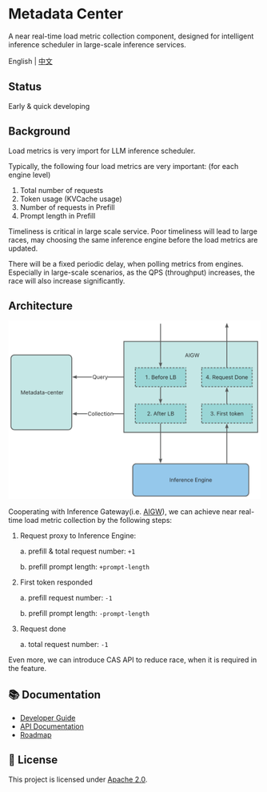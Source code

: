 # Metadata Center

A near real-time load metric collection component, designed for intelligent inference scheduler in large-scale inference services.

English | [中文](README_ZH.md)

## Status

Early & quick developing

## Background

Load metrics is very import for LLM inference scheduler.

Typically, the following four load metrics are very important: (for each engine level)

1. Total number of requests
2. Token usage (KVCache usage)
3. Number of requests in Prefill
4. Prompt length in Prefill

Timeliness is critical in large scale service.
Poor timeliness will lead to large races, may choosing the same inference engine before the load metrics are updated.

There will be a fixed periodic delay, when polling metrics from engines.
Especially in large-scale scenarios, as the QPS (throughput) increases, the race will also increase significantly.

## Architecture

[![Architecture](docs/images/architecture.png)](docs/images/architecture.png)

Cooperating with Inference Gateway(i.e. [AIGW](https://github.com/aigw-project/aigw)), we can achieve near real-time load metric collection by the following steps:

1. Request proxy to Inference Engine:

    a. prefill & total request number: `+1`

    b. prefill prompt length: `+prompt-length`

2. First token responded

   a. prefill request number: `-1`

   b. prefill prompt length: `-prompt-length`

3. Request done

   a. total request number: `-1`

Even more, we can introduce CAS API to reduce race, when it is required in the feature.

## 📚 Documentation

- [Developer Guide](docs/en/developer_guide.md)
- [API Documentation](docs/en/api.md)
- [Roadmap](docs/en/ROADMAP.md)

## 📜 License

This project is licensed under [Apache 2.0](LICENSE).